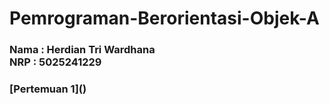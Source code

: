 # Pemrograman-Berorientasi-Objek-A

<h3>
  Nama : Herdian Tri Wardhana<br>
  NRP : 5025241229
</h3>

<h3>[Pertemuan 1]()</h3>
